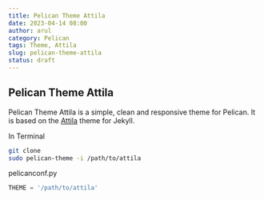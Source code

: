 ```yaml
---
title: Pelican Theme Attila
date: 2023-04-14 08:00
author: arul
category: Pelican
tags: Theme, Attila
slug: pelican-theme-attila
status: draft
---
```


Pelican Theme Attila
----------------------

Pelican Theme Attila is a simple, clean and responsive theme for Pelican. It is based on the [Attila](https://github.com/arulrajnet/attila) theme for Jekyll.

In Terminal
```bash
git clone
sudo pelican-theme -i /path/to/attila
```

pelicanconf.py

```python
THEME = '/path/to/attila'
```
